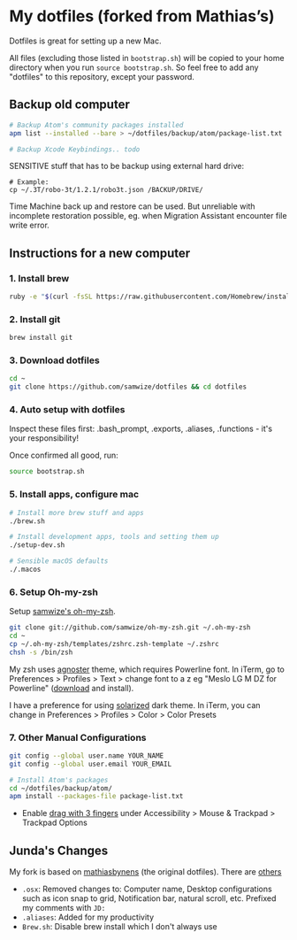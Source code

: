 # My dotfiles (forked from Mathias’s)

Dotfiles is great for setting up a new Mac.

All files (excluding those listed in `bootstrap.sh`) will be copied to your home directory when you run `source bootstrap.sh`. So feel free to add any "dotfiles" to this repository, except your password.

## Backup old computer

```bash
# Backup Atom's community packages installed
apm list --installed --bare > ~/dotfiles/backup/atom/package-list.txt

# Backup Xcode Keybindings.. todo
```

SENSITIVE stuff that has to be backup using external hard drive:

    # Example:
    cp ~/.3T/robo-3t/1.2.1/robo3t.json /BACKUP/DRIVE/

Time Machine back up and restore can be used. But unreliable with incomplete restoration possible, eg. when Migration Assistant encounter file write error.

## Instructions for a new computer

### 1. Install brew

```bash
ruby -e "$(curl -fsSL https://raw.githubusercontent.com/Homebrew/install/master/install)"
```

### 2. Install git

```bash
brew install git
```

### 3. Download dotfiles

```bash
cd ~
git clone https://github.com/samwize/dotfiles && cd dotfiles
```

### 4. Auto setup with dotfiles

Inspect these files first: .bash_prompt, .exports, .aliases, .functions - it's your responsibility!

Once confirmed all good, run:

```bash
source bootstrap.sh
```

### 5. Install apps, configure mac

```bash
# Install more brew stuff and apps
./brew.sh

# Install development apps, tools and setting them up
./setup-dev.sh

# Sensible macOS defaults
./.macos
```

### 6. Setup Oh-my-zsh

Setup [samwize's oh-my-zsh](https://github.com/samwize/oh-my-zsh).

```bash
git clone git://github.com/samwize/oh-my-zsh.git ~/.oh-my-zsh
cd ~
cp ~/.oh-my-zsh/templates/zshrc.zsh-template ~/.zshrc
chsh -s /bin/zsh
```

My zsh uses [agnoster](https://github.com/agnoster/agnoster-zsh-theme) theme, which requires Powerline font. In iTerm, go to Preferences > Profiles > Text > change font to a z eg "Meslo LG M DZ for Powerline" ([download](https://github.com/powerline/fonts/blob/master/Meslo%20Dotted/Meslo%20LG%20M%20DZ%20Regular%20for%20Powerline.ttf) and install).

I have a preference for using [solarized](https://github.com/altercation/solarized) dark theme. In iTerm, you can change in Preferences > Profiles > Color > Color Presets

### 7. Other Manual Configurations

```bash
git config --global user.name YOUR_NAME
git config --global user.email YOUR_EMAIL

# Install Atom's packages
cd ~/dotfiles/backup/atom/
apm install --packages-file package-list.txt
```

- Enable [drag with 3 fingers](https://support.apple.com/en-sg/HT204609) under Accessibility > Mouse & Trackpad > Trackpad Options

## Junda's Changes

My fork is based on [mathiasbynens](https://github.com/mathiasbynens/dotfiles) (the original dotfiles). There are [others](http://dotfiles.github.io)

- `.osx`: Removed changes to: Computer name, Desktop configurations such as icon snap to grid, Notification bar, natural scroll, etc. Prefixed my comments with `JD:`
- `.aliases`: Added for my productivity
- `Brew.sh`: Disable brew install which I don't always use
